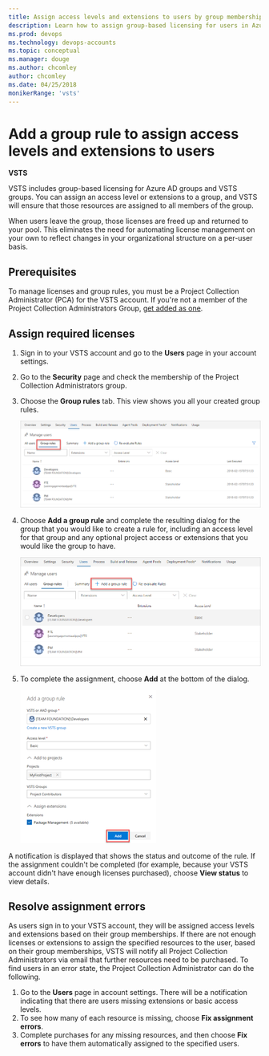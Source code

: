 ```yaml
---
title: Assign access levels and extensions to users by group membership
description: Learn how to assign group-based licensing for users in Azure AD and VSTS groups by adding a group rule.
ms.prod: devops
ms.technology: devops-accounts
ms.topic: conceptual
ms.manager: douge
ms.author: chcomley
author: chcomley
ms.date: 04/25/2018
monikerRange: 'vsts'
---
```

# Add a group rule to assign access levels and extensions to users

**VSTS**

VSTS includes group-based licensing for Azure AD groups and VSTS groups.
You can assign an access level or extensions to a group, and VSTS will ensure that those resources are assigned to all members of the group.

When users leave the group, those licenses are freed up and returned to your pool.
This eliminates the need for automating license management on your own to reflect changes in your organizational structure on a per-user basis.

## Prerequisites

To manage licenses and group rules, you must be a Project Collection Administrator (PCA) for the VSTS account. If you're not a member of the Project Collection Administrators Group, [get added as one](../security/set-project-collection-level-permissions.md).

## Assign required licenses

1. Sign in to your VSTS account and go to the **Users** page in your account settings.
2. Go to the **Security** page and check the membership of the Project Collection Administrators group.
3. Choose the **Group rules** tab. This view shows you all your created group rules.

   ![view-group-rules](_img/manage-group-licensing/view-group-rules.PNG)

4. Choose **Add a group rule** and complete the resulting dialog for the group that you would like to create a rule for, including an access level for that group and any optional project access or extensions that you would like the group to have.

    ![choose-add-group-rule](_img/manage-group-licensing/add-a-group-rule.png)

5. To complete the assignment, choose **Add** at the bottom of the dialog.

    ![choose-add-to-add-group-rule](_img/manage-group-licensing/adding-group-rule.png)

A notification is displayed that shows the status and outcome of the rule. If the assignment couldn't be completed (for example, because your VSTS account didn't have enough licenses purchased), choose **View status** to view details.

## Resolve assignment errors

As users sign in to your VSTS account, they will be assigned access levels and extensions based on their group memberships. If there are not enough licenses or extensions to assign the specified resources to the user, based on their group memberships, VSTS will notify all Project Collection Administrators via email that further resources need to be purchased. To find users in an error state, the Project Collection Administrator can do the following.

1. Go to the **Users** page in account settings. There will be a notification indicating that there are users missing extensions or basic access levels.
2. To see how many of each resource is missing, choose **Fix assignment errors**.
3. Complete purchases for any missing resources, and then choose **Fix errors** to have them automatically assigned to the specified users.
